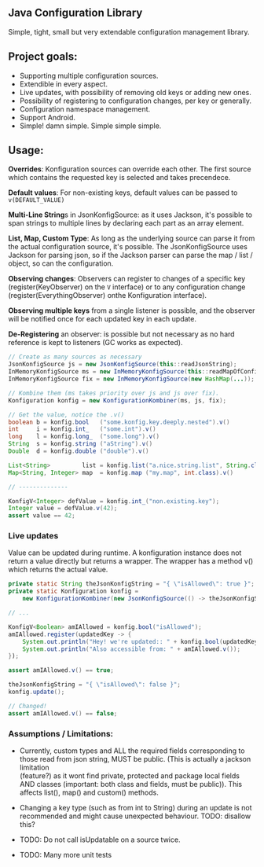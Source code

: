 
## Java Configuration Library

Simple, tight, small but very extendable configuration management library.

## Project goals:

- Supporting multiple configuration sources.
- Extendible in every aspect.
- Live updates, with possibility of removing old keys or adding new ones.
- Possibility of registering to configuration changes, per key or generally.
- Configuration namespace management.
- Support Android.
- Simple! damn simple. Simple simple simple.

## Usage:

**Overrides**: Konfiguration sources can override each other. The first source 
which contains the requested key is selected and takes precendece.

**Default values**: For non-existing keys, default values can be passed to 
`v(DEFAULT_VALUE)`

**Multi-Line String**s in JsonKonfigSource: as it uses Jackson, it's possible
to span strings to multiple lines by declaring each part as an array element.

**List, Map, Custom Type**: As long as the underlying source can parse it from 
the actual configuration source, it's possible. The JsonKonfigSource uses 
Jackson for parsing json, so if the Jackson parser can parse the 
map / list / object, so can the configuration.

**Observing changes**: Observers can register to changes of a specific key 
(register(KeyObserver) on the `V` interface) or to any configuration change 
(register(EverythingObserver) onthe Konfiguration interface). 

**Observing multiple keys** from a single listener is possible, and the 
observer will be notified once for each updated key in each update. 

**De-Registering** an observer: is possible but not necessary as no hard 
reference is kept to listeners (GC works as expected).

```java
// Create as many sources as necessary
JsonKonfigSource js = new JsonKonfigSource(this::readJsonString);
InMemoryKonfigSource ms = new InMemoryKonfigSource(this::readMapOfConfigs);
InMemoryKonfigSource fix = new InMemoryKonfigSource(new HashMap(...));

// Kombine them (ms takes priority over js and js over fix).
Konfiguration konfig = new KonfigurationKombiner(ms, js, fix);

// Get the value, notice the .v()
boolean b = konfig.bool   ("some.konfig.key.deeply.nested").v()
int     i = konfig.int_   ("some.int").v()
long    l = konfig.long_  ("some.long").v()
String  s = konfig.string ("aString").v()
Double  d = konfig.double ("double").v()

List<String>         list = konfig.list("a.nice.string.list", String.class).v()
Map<String, Integer> map  = konfig.map ("my.map", int.class).v()

// --------------

KonfigV<Integer> defValue = konfig.int_("non.existing.key");
Integer value = defValue.v(42);
assert value == 42;

```

### Live updates

Value can be updated during runtime. A konfiguration instance does not return
a value directly but returns a wrapper. The wrapper has a method v() which
returns the actual value.

```java
private static String theJsonKonfigString = "{ \"isAllowed\": true }";
private static Konfiguration konfig =
    new KonfigurationKombiner(new JsonKonfigSource(() -> theJsonKonfigString));;

// ...

KonfigV<Boolean> amIAllowed = konfig.bool("isAllowed");
amIAllowed.register(updatedKey -> {
    System.out.println("Hey! we're updated:: " + konfig.bool(updatedKey)));
    System.out.println("Also accessible from: " + amIAllowed.v());
});

assert amIAllowed.v() == true;

theJsonKonfigString = "{ \"isAllowed\": false }";
konfig.update(); 

// Changed!
assert amIAllowed.v() == false;

```

### Assumptions / Limitations:

 - Currently, custom types and ALL the required fields corresponding to those
   read from json string, MUST be public. (This is actually a jackson limitation  
   (feature?) as it wont find private, protected and package local fields AND 
   classes (important: both class and fields, must be public)). This affects 
   list(), map() and custom() methods.

 - Changing a key type (such as from int to String) during an update is not 
   recommended and might cause unexpected behaviour.
   TODO: disallow this?

 - TODO: Do not call isUpdatable on a source twice.

 - TODO: Many more unit tests
